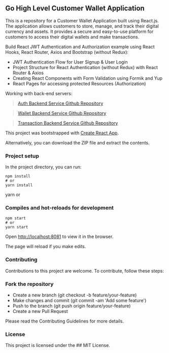 ## Go High Level Customer Wallet Application

This is a repository for a Customer Wallet Application built using React.js. The application allows customers to store, manage, and track their digital currency and assets. It provides a secure and easy-to-use platform for customers to access their digital wallets and make transactions.

Build React JWT Authentication and Authorization example using React Hooks, React Router, Axios and Bootstrap (without Redux):
- JWT Authentication Flow for User Signup & User Login
- Project Structure for React Authentication (without Redux) with React Router & Axios
- Creating React Components with Form Validation using Formik and Yup
- React Pages for accessing protected Resources (Authorization)


Working with back-end servers:
> [Auth Backend Service Github Repository](https://github.com/aksaxena1991/gohighlevel-auth-service.git)

> [Wallet Backend Service Github Repository](https://github.com/aksaxena1991/gohighlevel-wallet-service.git)

> [Transaction Backend Service Github Repository](gohighlevel-transaction-service )

This project was bootstrapped with [Create React App](https://github.com/facebook/create-react-app).

Alternatively, you can download the ZIP file and extract the contents.
### Project setup

In the project directory, you can run:

```
npm install
# or
yarn install
```
yarn
or

### Compiles and hot-reloads for development

```
npm start
# or
yarn start
```

Open [http://localhost:8081](http://localhost:8081) to view it in the browser.

The page will reload if you make edits.

### Contributing
Contributions to this project are welcome. To contribute, follow these steps:

### Fork the repository
- Create a new branch (git checkout -b feature/your-feature)
- Make changes and commit (git commit -am 'Add some feature')
- Push to the branch (git push origin feature/your-feature)
- Create a new Pull Request

Please read the Contributing Guidelines for more details.

### License
This project is licensed under the ## MIT License.
